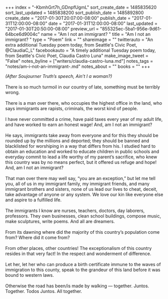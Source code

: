 +++
index = "-KbmhGrt7h_GDnpfUgmL"
sort_create_date = 1485835620
sort_last_updated = 1485838200
sort_publish_date = 1485892800
create_date = "2017-01-30T20:07:00-08:00"
publish_date = "2017-01-31T12:00:00-08:00"
date = "2017-01-31T12:00:00-08:00"
last_updated = "2017-01-30T20:50:00-08:00"
preview_url = "855325ec-5ba1-956e-9d61-64bce6d9004c"
name = "Am I not an immigrant? "
title = "Am I not an immigrant? "
type = "Poem"
link = ""
shareimage = ""
twitterauto = "An extra additional Tuesday poem today, from Seattle's Civic Poet, @ClaudiaC_L"
facebookauto = "A timely additional Tuesday poem today, from Seattle's Civic Poet, Claudia Castro Luna"
make_image_tweet = "False"
notes_byline = ["writers/claudia-castro-luna.md"]
notes_tags = "notes/am-i-not-an-immigrant-.md"
notes_about = ""
books = ""
+++
<p class="prose-poem"><em>(After Soujourner Truth’s speech, Ain’t I a woman?)</em><br><br>There is so much turmoil in our country of late, something must be terribly wrong.<br><br>There is a man over there, who occupies the highest office in the land, who says immigrants are rapists, criminals, the worst kind of people.<br><br>I have never committed a crime, have paid taxes every year of my adult life, and have worked to earn an honest wage! And, am I not an immigrant?<br><br>He says, immigrants take away from everyone and for this they should be rounded up by the millions and deported; they should be banned and blacklisted for worshiping in a way that differs from his. I studied hard to obtain an education and worked to educate children in public schools and everyday commit to lead a life worthy of my parent’s sacrifice, who knew this country was by no means perfect, but it offered us refuge and hope! And, am I not an immigrant?<br><br>That man over there may well say, “you are an exception,” but let me tell you, all of us in my immigrant family, my immigrant friends, and many immigrant brothers and sisters, none of us lead our lives to cheat, deceit, take advantage of anyone or any system. We love our kin like everyone else and aspire to a fulfilled life. <br><br>The immigrants I know are nurses, teachers, doctors, day laborers, professors. They own businesses, clean school buildings, compose music, make sculptures, write poems. And all are dreamers.<br><br>From its dawning where did the majority of this country’s population come from? Where did it come from?<br><br>From other places, other countries! The exceptionalism of this country resides in that very fact!  In the respect and wonderment of difference.<br><br>Let her, let her who can produce a birth certificate immune to the waves of immigration to this county, speak to the grandeur of this land before it was bound to western laws.<br><br>Otherwise the road has been/is made by walking &mdash; together. Juntos. Together. Todos Juntos. All together. 
</p>